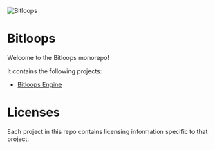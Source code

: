 ![Bitloops](https://bitloops.com/assets/img/bitloops-logo_320x80.png)

# Bitloops

Welcome to the Bitloops monorepo! 

It contains the following projects: 

- [Bitloops Engine](https://github.com/bitloops/bitloops/tree/main/bitloops-engine)

# Licenses

Each project in this repo contains licensing information specific to that project. 